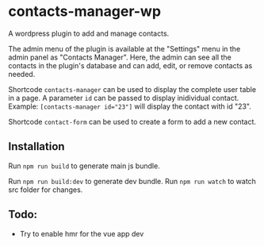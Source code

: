 # contacts-manager-wp

A wordpress plugin to add and manage contacts.

The admin menu of the plugin is available at the "Settings" menu in the admin panel as "Contacts Manager".
Here, the admin can see all the contacts in the plugin's database and can add, edit, or remove contacts as needed.

Shortcode `contacts-manager` can be used to display the complete user table in a page.
A parameter `id` can be passed to display inidividual contact.
Example: `[contacts-manager id="23"]` will display the contact with id "23".

Shortcode `contact-form` can be used to create a form to add a new contact.

## Installation

Run `npm run build` to generate main js bundle.

Run `npm run build:dev` to generate dev bundle.
Run `npm run watch` to watch src folder for changes.

## Todo:

- Try to enable hmr for the vue app dev
